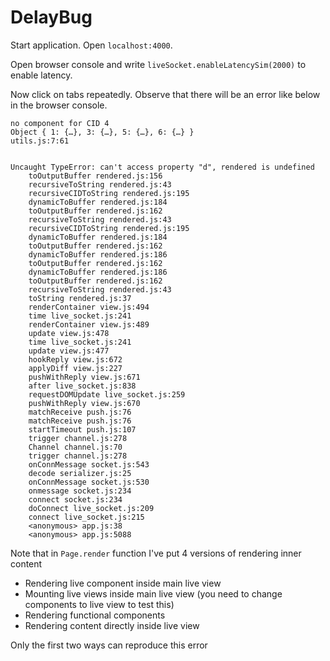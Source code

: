 # DelayBug

Start application. Open `localhost:4000`.

Open browser console and write `liveSocket.enableLatencySim(2000)` to enable latency.

Now click on tabs repeatedly. Observe that there will be an error like below in the browser console.

```
no component for CID 4 
Object { 1: {…}, 3: {…}, 5: {…}, 6: {…} }
utils.js:7:61


Uncaught TypeError: can't access property "d", rendered is undefined
    toOutputBuffer rendered.js:156
    recursiveToString rendered.js:43
    recursiveCIDToString rendered.js:195
    dynamicToBuffer rendered.js:184
    toOutputBuffer rendered.js:162
    recursiveToString rendered.js:43
    recursiveCIDToString rendered.js:195
    dynamicToBuffer rendered.js:184
    toOutputBuffer rendered.js:162
    dynamicToBuffer rendered.js:186
    toOutputBuffer rendered.js:162
    dynamicToBuffer rendered.js:186
    toOutputBuffer rendered.js:162
    recursiveToString rendered.js:43
    toString rendered.js:37
    renderContainer view.js:494
    time live_socket.js:241
    renderContainer view.js:489
    update view.js:478
    time live_socket.js:241
    update view.js:477
    hookReply view.js:672
    applyDiff view.js:227
    pushWithReply view.js:671
    after live_socket.js:838
    requestDOMUpdate live_socket.js:259
    pushWithReply view.js:670
    matchReceive push.js:76
    matchReceive push.js:76
    startTimeout push.js:107
    trigger channel.js:278
    Channel channel.js:70
    trigger channel.js:278
    onConnMessage socket.js:543
    decode serializer.js:25
    onConnMessage socket.js:530
    onmessage socket.js:234
    connect socket.js:234
    doConnect live_socket.js:209
    connect live_socket.js:215
    <anonymous> app.js:38
    <anonymous> app.js:5088
```

Note that in `Page.render` function I've put 4 versions of rendering inner content

- Rendering live component inside main live view
- Mounting live views inside main live view (you need to change components to live view to test this)
- Rendering functional components
- Rendering content directly inside live view

Only the first two ways can reproduce this error
